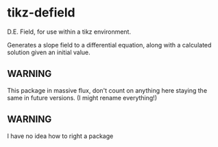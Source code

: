 # tikz-defield

D.E. Field, for use within a tikz environment.

Generates a slope field to a differential equation, along with a calculated solution given an initial value.

## WARNING

This package in massive flux, don't count on anything here staying the same in future versions. (I might rename everything!)

## WARNING

I have no idea how to right a package
